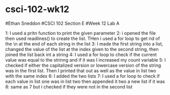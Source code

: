 # csci-102-wk12

#Ethan Sneddon
#CSCI 102 Section E
#Week 12 Lab A

1: I used a pritn function to print the given parameter
2: i opened the file then used readlines() to create the list. THen i used a for loop to get rid of the \n at the end of each string in the list
3: I made the first string into a list, changed the value of the list at the index given to the second string, then joined the list back int a string
4: I used a for loop to check if the current value was equal to the strinng and if it was I increased my count variable
5: I checked if either the capitalized version or lowercase version of the string was in the first list. Then I printed that out as well as the value in list two with the same index
6: I added the two lists
7: I used a for loop to check if each value in list one was in list two then appended it two a new list if it was
8: same as 7 but i checked if they were not in the second list